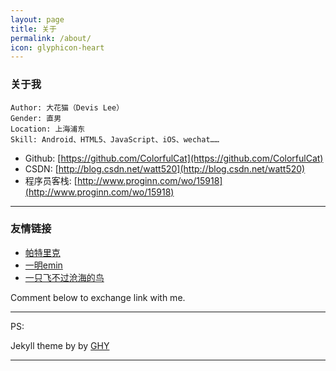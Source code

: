 ```yaml
---
layout: page
title: 关于
permalink: /about/
icon: glyphicon-heart
---
```


### 关于我


	Author: 大花猫（Devis Lee）
	Gender: 直男
	Location: 上海浦东
	Skill: Android、HTML5、JavaScript、iOS、wechat……



- Github: [https://github.com/ColorfulCat](https://github.com/ColorfulCat)
- CSDN: [http://blog.csdn.net/watt520](http://blog.csdn.net/watt520)
- 程序员客栈: [http://www.proginn.com/wo/15918](http://www.proginn.com/wo/15918)
 
---

### 友情链接

- [帕特里克](http://dev2patrick.com/) 
- [一明emin](http://fanofdemo.github.io/) 
- [一只飞不过沧海的鸟](http://www.aimeow.com) 

Comment below to exchange link with me.  

---


PS: 

<span>Jekyll theme by by <a href="https://github.com/gaohaoyang">GHY</a></span>

---
